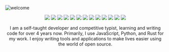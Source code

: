 ![welcome](https://user-images.githubusercontent.com/46948579/115217554-dbffb500-a0c2-11eb-88c6-9b4eb1484633.png)

<p align="center">
  <img src="https://img.shields.io/badge/SCSS-CC6699?style=flat-square&logo=sass&logoColor=white" />
  <img src="https://img.shields.io/badge/Jest-C21325?style=flat-square&logo=jest&logoColor=white" />
  <img src="https://img.shields.io/badge/Java-ED8B00?style=flat-square&logo=java&logoColor=white" />
  <img src="https://img.shields.io/badge/JavaScript-F7DF1E?style=flat-square&logo=javascript&logoColor=black" />
  <img src="https://img.shields.io/badge/MongoDB-4EA94B?style=flat-square&logo=mongodb&logoColor=white" />
  <img src="https://img.shields.io/badge/Docker-2CA5E0?style=flat-square&logo=docker&logoColor=white" />
  <img src="https://img.shields.io/badge/TypeScript-007ACC?style=flat-square&logo=typescript&logoColor=white" />
  <img src="https://img.shields.io/badge/Python-3776AB?style=flat-square&logo=python&logoColor=white" />
  <img src="https://img.shields.io/badge/MySQL-00000F?style=flat-square&logo=mysql&logoColor=white" />
  <img src="https://img.shields.io/badge/Rust-000000?style=flat-square&logo=rust&logoColor=white" />
  <img src="https://img.shields.io/badge/React-20232A?style=flat-square&logo=react&logoColor=61DAFB" />
  <img src="https://img.shields.io/badge/Electron-2B2E3A?style=flat-square&logo=electron&logoColor=9FEAF9" />
  <img src="https://img.shields.io/badge/Deno-white?style=flat-square&logo=deno&logoColor=464647" />
</p>

<p align="center">
  I am a self-taught developer and competitive typist, learning and writing code for over 4 years now. Primarily, I use JavaScript, Python, and Rust for my work. I enjoy writing tools and applications to make lives easier using the world of open source.
</p>
